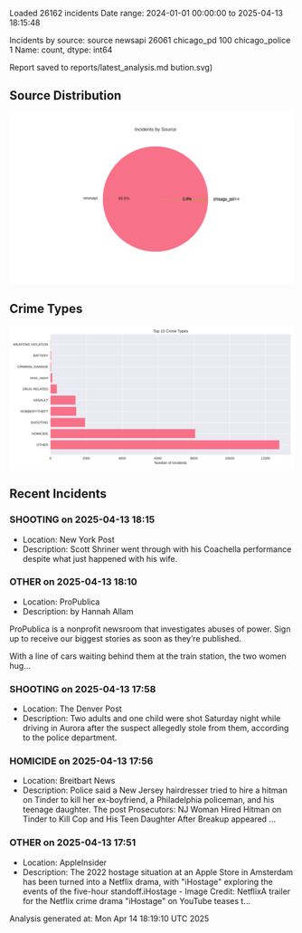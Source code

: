 
Loaded 26162 incidents
Date range: 2024-01-01 00:00:00 to 2025-04-13 18:15:48

Incidents by source:
source
newsapi           26061
chicago_pd          100
chicago_police        1
Name: count, dtype: int64

Report saved to reports/latest_analysis.md
bution.svg)

## Source Distribution
![Source Distribution](images/source_distribution.svg)

## Crime Types
![Crime Types](images/crime_types.svg)

## Recent Incidents

### SHOOTING on 2025-04-13 18:15
- Location: New York Post
- Description: Scott Shriner went through with his Coachella performance despite what just happened with his wife.


### OTHER on 2025-04-13 18:10
- Location: ProPublica
- Description: by Hannah Allam 
 

 
 
 ProPublica is a nonprofit newsroom that investigates abuses of power. Sign up to receive our biggest stories as soon as they’re published.

 

 

 
 



 
With a line of cars waiting behind them at the train station, the two women hug…


### SHOOTING on 2025-04-13 17:58
- Location: The Denver Post
- Description: Two adults and one child were shot Saturday night while driving in Aurora after the suspect allegedly stole from them, according to the police department.


### HOMICIDE on 2025-04-13 17:56
- Location: Breitbart News
- Description: Police said a New Jersey hairdresser tried to hire a hitman on Tinder to kill her ex-boyfriend, a Philadelphia policeman, and his teenage daughter.
The post Prosecutors: NJ Woman Hired Hitman on Tinder to Kill Cop and His Teen Daughter After Breakup appeared …


### OTHER on 2025-04-13 17:51
- Location: AppleInsider
- Description: The 2022 hostage situation at an Apple Store in Amsterdam has been turned into a Netflix drama, with "iHostage" exploring the events of the five-hour standoff.iHostage - Image Credit: NetflixA trailer for the Netflix crime drama "iHostage" on YouTube teases t…

Analysis generated at: Mon Apr 14 18:19:10 UTC 2025
